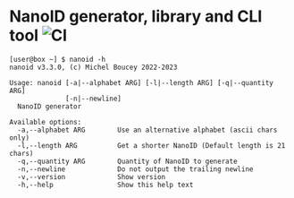 # NanoID generator, library and CLI tool ![CI](https://github.com/MichelBoucey/NanoID/actions/workflows/haskell-ci.yml/badge.svg)
```
[user@box ~] $ nanoid -h
nanoid v3.3.0, (c) Michel Boucey 2022-2023

Usage: nanoid [-a|--alphabet ARG] [-l|--length ARG] [-q|--quantity ARG] 
              [-n|--newline]
  NanoID generator

Available options:
  -a,--alphabet ARG        Use an alternative alphabet (ascii chars only)
  -l,--length ARG          Get a shorter NanoID (Default length is 21 chars)
  -q,--quantity ARG        Quantity of NanoID to generate
  -n,--newline             Do not output the trailing newline
  -v,--version             Show version
  -h,--help                Show this help text
```

